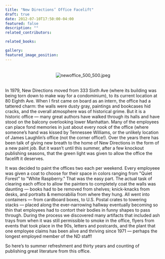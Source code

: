 ```yaml
---
title: "New Directions’ Office Facelift"
draft: true
date: 2012-07-10T17:50:00-04:00
featured: false
description: ""
related_contributors:

related_books:

gallery:
featured_image_position: 
---
```


<div class="asests-tv-thumb" style="padding: 2px 0px;">

<div class="asests-tv-thumb" style="padding: 2px 0px;">

<div class="asests-tv-thumb" style="padding: 2px 0px; text-align: center; ">

![newoffice_500_500.jpeg](https://www.ndbooks.com/images/journal/newoffice_500_500.jpeg)

</div>

<div class="asests-tv-thumb" style="padding: 2px 0px; text-align: left; ">

In 1979, New Directions moved from 333 Sixth Ave (where its building was being torn down to make way for a condominium), to its current location at 80 Eighth Ave. When I first came on board as an intern, the office had a tattered charm: the walls were dusty gray, paintings and bookcases hid cracks, and the overall atmosphere was of historical grime. But it is a historic office — many great authors have walked through its halls and have stood on the balcony overlooking lower Manhattan. Many of the employees can place fond memories in just about every nook of the office (where someone’s hand was kissed by Tennessee Williams, or the unlikely location of James Laughlin’s office (not the corner office!). Over the years there has been talk of giving new breath to the home of New Directions in the form of a new paint job. But it wasn’t until this summer, after a few knockout publishing seasons, that the green light was given to allow the office the facelift it deserves. 

It was decided to paint the offices two each per weekend. Every employeee was given a coat to choose for their space in colors ranging from "Quiet Forest" to "White Raspberry." That was the easy part. The actual task of clearing each office to allow the painters to completely coat the walls was daunting — books had to be removed from shelves; knick-knacks from desks, and portraits & memorabilia from where they hung. All went into containers — from cardboard boxes, to U.S. Postal crates to towering stacks — placed along the ever-narrowing hallway eventually becoming so thin that employees had to contort their bodies in funny shapes to pass through. During the process we discovered many artifacts that included ash trays from when it was still permissible to smoke in the office, flyers from events that took place in the 90s, letters and postcards, and the plant that one employee claims has been alive and thriving since 1971 — perhaps the longest employed member of the ND staff!

So here’s to summer refreshment and thirty years and counting of publishing great literature from this office.

</div>

</div>

</div>

